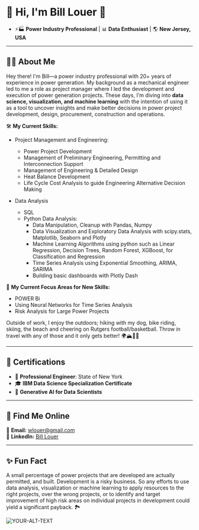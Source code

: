 # 🌟 Hi, I'm Bill Louer 🌟

- ⚡🏭 **Power Industry Professional** | 📊 **Data Enthusiast** | 🌎 **New Jersey, USA**  

---

## 👨‍💻 About Me

Hey there! I'm Bill—a power industry professional with 20+ years of experience in power generation.  My background as a mechanical engineer led to me a role as project manager where I led the development and execution of power generation projects.  These days, I'm diving into **data science, visualization, and machine learning** with the intention of using it as a tool to uncover insights and make better decisions in power project development, design, procurement, construction and operations.

🛠️ **My Current Skills:** 
-  Project Management and Engineering:
   -  Power Project Development
   -  Management of Preliminary Engineering, Permitting and Interconnection Support
   -  Management of Engineering & Detailed Design
   -  Heat Balance Development
   -  Life Cycle Cost Analysis to guide Engineering Alternative Decision Making

- Data Analysis
   - SQL
   - Python Data Analysis:
       - Data Manipulation, Cleanup with Pandas, Numpy
       - Data Visualization and Exploratory Data Analysis with scipy.stats, Matplotlib, Seaborn and Plotly
       - Machine Learning Algorithms using python such as Linear Regression, Decision Trees, Random Forest, XGBoost, for Classification and Regression
       - Time Series Analysis using Exponential Smoothing, ARIMA, SARIMA
       - Building basic dashboards with Plotly Dash
 
🎯 **My Current Focus Areas for New Skills:**  
 
- POWER Bi 
- Using Neural Networks for Time Series Analysis
- Risk Analysis for Large Power Projects  

Outside of work, I enjoy the outdoors; hiking with my dog, bike riding, skiing, the beach and cheering on Rutgers football/basketball.  Throw in travel with any of those and it only gets better! 🌍🏔️🚴‍♂️

---

## 💪 Certifications

- 🏅 **Professional Engineer**: State of New York  
- 🎓 **IBM Data Science Specialization Certificate**  
- 🤖 **Generative AI for Data Scientists**  

---

## 🔗 Find Me Online

📧 **Email:** [wlouer@gmail.com](mailto:wlouer@gmail.com)  
💼 **LinkedIn:** [Bill Louer](https://www.linkedin.com/in/bill-louer-2bb1435/)  

---

## ✨ Fun Fact
A small percentage of power projects that are developed are actually permitted, and built.  Development is a risky business.  So any efforts to use data analysis, visualization or machine learning to apply resources to the right projects, over the wrong projects, or to identify and target improvement of high risk areas on individual projects in development could yield a significant payback. 🏞️

<picture>
 <source media="(prefers-color-scheme: dark)" srcset="https://acadiamagic.com/images/1200w/little-hunters-A5436.jpg">
 <source media="(prefers-color-scheme: light)" srcset="https://acadiamagic.com/images/1200w/little-hunters-A5436.jpg">
 <img alt="YOUR-ALT-TEXT" src="YOUR-DEFAULT-IMAGE">
</picture>


